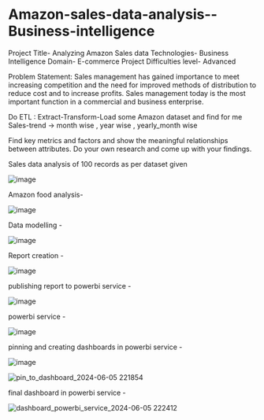 # Amazon-sales-data-analysis--Business-intelligence

Project Title- Analyzing Amazon Sales data
Technologies- Business Intelligence
Domain- E-commerce
Project Difficulties level- Advanced

Problem Statement:
Sales management has gained importance to meet increasing competition and the need
for improved methods of distribution to reduce cost and to increase profits. Sales
management today is the most important function in a commercial and business
enterprise.

Do ETL : Extract-Transform-Load some Amazon dataset and find for me
Sales-trend -> month wise , year wise , yearly_month wise

Find key metrics and factors and show the meaningful relationships between attributes.
Do your own research and come up with your findings.

Sales data analysis of 100 records as per dataset given

![image](https://github.com/user-attachments/assets/05d39b12-580d-4e41-af6f-353d4930f9b3)

Amazon food analysis- 

![image](https://github.com/user-attachments/assets/b3846411-407c-40a8-bab8-a0974ba3718d)


Data modelling -

![image](https://github.com/user-attachments/assets/d6ab2fb5-34db-4545-9694-4dbe4b749989)


Report creation - 

![image](https://github.com/user-attachments/assets/42adfdf5-6ea8-4d3b-87da-04e3ab7168f7)


publishing report to powerbi service -

![image](https://github.com/user-attachments/assets/6965f0b5-38c5-4fc6-970a-3e62e58fabde)


powerbi service - 

![image](https://github.com/user-attachments/assets/bc6cea57-38e0-4f6d-a956-38e9fbcd2a26)


pinning and creating dashboards in powerbi service - 

![image](https://github.com/user-attachments/assets/dc2aa48e-9150-4fd8-89ae-979a38d2df5d)


![pin_to_dashboard_2024-06-05 221854](https://github.com/krishnan5307/Amazon-sales-data-analysis--Business-intelligence/assets/69358581/acdcd0dc-5857-4f26-a333-77c90e8c2047)

final dashboard in powerbi service -

![dashboard_powerbi_service_2024-06-05 222412](https://github.com/krishnan5307/Amazon-sales-data-analysis--Business-intelligence/assets/69358581/dd6c4430-da49-46bf-9e6a-4891d058a6a2)




